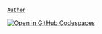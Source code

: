 [`Author`](https://tolpra.github.io)

[![Open in GitHub Codespaces](https://github.com/codespaces/badge.svg)](https://codespaces.new/TolPra/TolPra.github.io)
